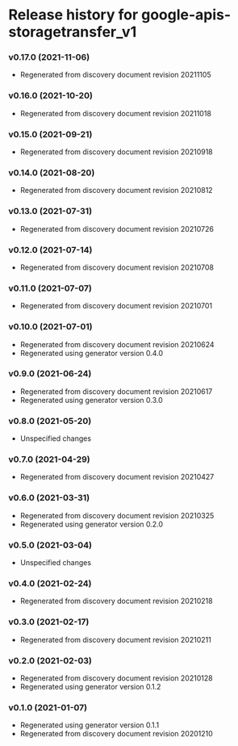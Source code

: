 # Release history for google-apis-storagetransfer_v1

### v0.17.0 (2021-11-06)

* Regenerated from discovery document revision 20211105

### v0.16.0 (2021-10-20)

* Regenerated from discovery document revision 20211018

### v0.15.0 (2021-09-21)

* Regenerated from discovery document revision 20210918

### v0.14.0 (2021-08-20)

* Regenerated from discovery document revision 20210812

### v0.13.0 (2021-07-31)

* Regenerated from discovery document revision 20210726

### v0.12.0 (2021-07-14)

* Regenerated from discovery document revision 20210708

### v0.11.0 (2021-07-07)

* Regenerated from discovery document revision 20210701

### v0.10.0 (2021-07-01)

* Regenerated from discovery document revision 20210624
* Regenerated using generator version 0.4.0

### v0.9.0 (2021-06-24)

* Regenerated from discovery document revision 20210617
* Regenerated using generator version 0.3.0

### v0.8.0 (2021-05-20)

* Unspecified changes

### v0.7.0 (2021-04-29)

* Regenerated from discovery document revision 20210427

### v0.6.0 (2021-03-31)

* Regenerated from discovery document revision 20210325
* Regenerated using generator version 0.2.0

### v0.5.0 (2021-03-04)

* Unspecified changes

### v0.4.0 (2021-02-24)

* Regenerated from discovery document revision 20210218

### v0.3.0 (2021-02-17)

* Regenerated from discovery document revision 20210211

### v0.2.0 (2021-02-03)

* Regenerated from discovery document revision 20210128
* Regenerated using generator version 0.1.2

### v0.1.0 (2021-01-07)

* Regenerated using generator version 0.1.1
* Regenerated from discovery document revision 20201210

